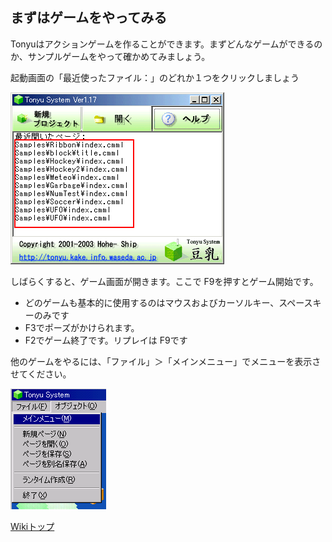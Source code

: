 ## まずはゲームをやってみる
Tonyuはアクションゲームを作ることができます。まずどんなゲームができるのか、サンプルゲームをやって確かめてみましょう。

起動画面の「最近使ったファイル：」のどれか１つをクリックしましょう

![samples.png](./img/samples.png)

しばらくすると、ゲーム画面が開きます。ここで F9を押すとゲーム開始です。

- どのゲームも基本的に使用するのはマウスおよびカーソルキー、スペースキーのみです
- F3でポーズがかけられます。
- F2でゲーム終了です。リプレイは F9です

他のゲームをやるには、「ファイル」＞「メインメニュー」でメニューを表示させてください。

![returnMain.png](./img/return-main.png)

[Wikiトップ](./)

